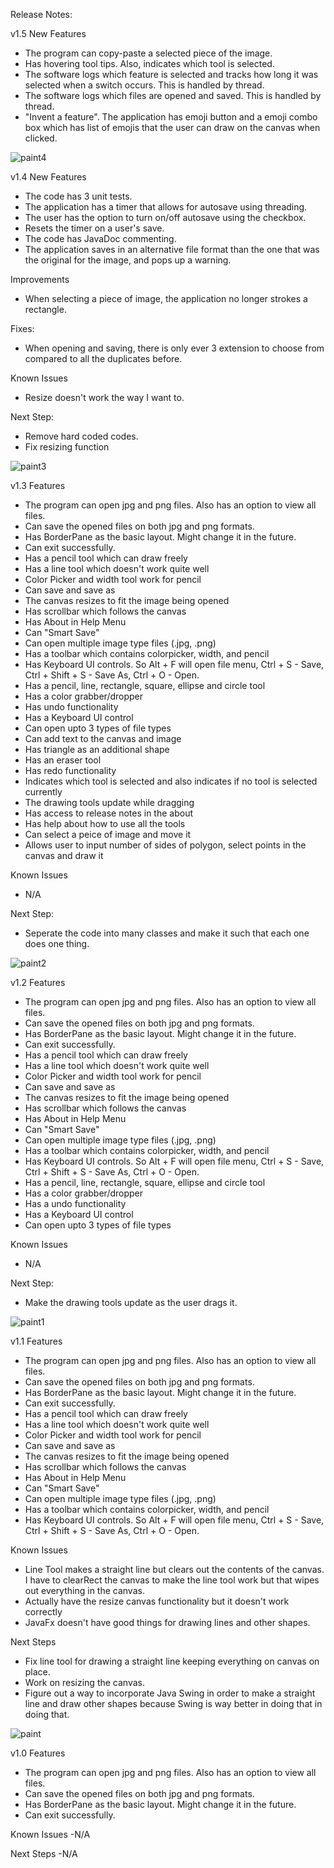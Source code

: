 Release Notes:

v1.5
New Features
- The program can copy-paste a selected piece of the image. 
- Has hovering tool tips. Also, indicates which tool is selected.
- The software logs which feature is selected and tracks how long it was selected when a switch occurs. This is handled by thread.
- The software logs which files are opened and saved.  This is handled by thread.
- "Invent a feature". The application has emoji button and a emoji combo box which has list of emojis that the user can draw on the canvas when clicked. 

![paint4](https://user-images.githubusercontent.com/56151022/159076865-db3ea42b-80c2-4912-b79c-a5ec2509a96a.png)

v1.4
New Features
- The code has 3 unit tests. 
- The application has a timer that allows for autosave using threading.
- The user has the option to turn on/off autosave using the checkbox.
- Resets the timer on a user's save.
- The code has JavaDoc commenting. 
- The application saves in an alternative file format than the one that was the original for the image, and pops up a warning.

Improvements
- When selecting a piece of image, the application no longer strokes a rectangle.

Fixes:
- When opening and saving, there is only ever 3 extension to choose from compared to all the duplicates before.

Known Issues
- Resize doesn't work the way I want to.

Next Step:
- Remove hard coded codes.
- Fix resizing function

![paint3](https://user-images.githubusercontent.com/56151022/159076900-88365334-f084-4464-a172-0c096094698b.png)


v1.3
Features
- The program can open jpg and png files. Also has an option to view all files. 
- Can save the opened files on both jpg and png formats.
- Has BorderPane as the basic layout. Might change it in the future.
- Can exit successfully. 
- Has a pencil tool which can draw freely
- Has a line tool which doesn't work quite well
- Color Picker and width tool work for pencil
- Can save and save as
- The canvas resizes to fit the image being opened
- Has scrollbar which follows the canvas
- Has About in Help Menu
- Can "Smart Save"
- Can open multiple image type files (.jpg, .png)
- Has a toolbar which contains colorpicker, width, and pencil
- Has Keyboard UI controls. So Alt + F will open file menu, Ctrl + S - Save, Ctrl + Shift + S - Save As, Ctrl + O - Open.
- Has a pencil, line, rectangle, square, ellipse and circle tool
- Has a color grabber/dropper
- Has undo functionality
- Has a Keyboard UI control
- Can open upto 3 types of file types
- Can add text to the canvas and image
- Has triangle as an additional shape
- Has an eraser tool
- Has redo functionality
- Indicates which tool is selected and also indicates if no tool is selected currently
- The drawing tools update while dragging
- Has access to release notes in the about
- Has help about how to use all the tools
- Can select a peice of image and move it
- Allows user to input number of sides of polygon, select points in the canvas and draw it


Known Issues
- N/A

Next Step:
- Seperate the code into many classes and make it such that each one does one thing.


![paint2](https://user-images.githubusercontent.com/56151022/159076910-a9d201d4-9d15-47e5-9146-c8fd4dbdc949.png)


v1.2
Features
- The program can open jpg and png files. Also has an option to view all files. 
- Can save the opened files on both jpg and png formats.
- Has BorderPane as the basic layout. Might change it in the future.
- Can exit successfully. 
- Has a pencil tool which can draw freely
- Has a line tool which doesn't work quite well
- Color Picker and width tool work for pencil
- Can save and save as
- The canvas resizes to fit the image being opened
- Has scrollbar which follows the canvas
- Has About in Help Menu
- Can "Smart Save"
- Can open multiple image type files (.jpg, .png)
- Has a toolbar which contains colorpicker, width, and pencil
- Has Keyboard UI controls. So Alt + F will open file menu, Ctrl + S - Save, Ctrl + Shift + S - Save As, Ctrl + O - Open.
- Has a pencil, line, rectangle, square, ellipse and circle tool
- Has a color grabber/dropper
- Has a undo functionality
- Has a Keyboard UI control
- Can open upto 3 types of file types


Known Issues
- N/A

Next Step:
- Make the drawing tools update as the user drags it.

![paint1](https://user-images.githubusercontent.com/56151022/159076920-a6f2bec7-aaf6-465c-bf70-48f0e5c2fcf8.png)


v1.1
Features
- The program can open jpg and png files. Also has an option to view all files. 
- Can save the opened files on both jpg and png formats.
- Has BorderPane as the basic layout. Might change it in the future.
- Can exit successfully. 
- Has a pencil tool which can draw freely
- Has a line tool which doesn't work quite well
- Color Picker and width tool work for pencil
- Can save and save as
- The canvas resizes to fit the image being opened
- Has scrollbar which follows the canvas
- Has About in Help Menu
- Can "Smart Save"
- Can open multiple image type files (.jpg, .png)
- Has a toolbar which contains colorpicker, width, and pencil
- Has Keyboard UI controls. So Alt + F will open file menu, Ctrl + S - Save, Ctrl + Shift + S - Save As, Ctrl + O - Open.

Known Issues
- Line Tool makes a straight line but clears out the contents of the canvas. I have to clearRect the canvas to make the line tool work but that wipes out everything in the canvas.
- Actually have the resize canvas functionality but it doesn't work correctly
- JavaFx doesn't have good things for drawing lines and other shapes.

Next Steps
- Fix line tool for drawing a straight line keeping everything on canvas on place.
- Work on resizing the canvas.
- Figure out a way to incorporate Java Swing in order to make a straight line and draw other shapes because Swing is way better in doing that in doing that.


![paint](https://user-images.githubusercontent.com/56151022/159076931-1b88709e-a815-42fa-adf4-1d741d9bd935.png)



v1.0
Features
- The program can open jpg and png files. Also has an option to view all files. 
- Can save the opened files on both jpg and png formats.
- Has BorderPane as the basic layout. Might change it in the future.
- Can exit successfully. 

Known Issues
-N/A

Next Steps
-N/A





